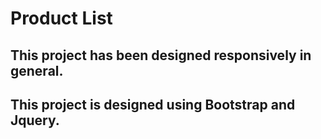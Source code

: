 # Product List

## This project has been designed responsively in general.
## This project is designed using Bootstrap and Jquery.
